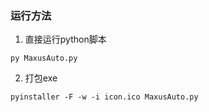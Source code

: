 ### 运行方法
1. 直接运行python脚本
```buildoutcfg
py MaxusAuto.py
```
2. 打包exe
```buildoutcfg
pyinstaller -F -w -i icon.ico MaxusAuto.py
```